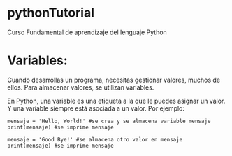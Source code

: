 # pythonTutorial
Curso Fundamental de aprendizaje del lenguaje Python

# Variables:
Cuando desarrollas un programa, necesitas gestionar valores, muchos de ellos. Para almacenar valores, se utilizan variables.

En Python, una variable es una etiqueta a la que le puedes asignar un valor. Y una variable siempre está asociada a un valor. Por ejemplo:

```
mensaje = 'Hello, World!' #se crea y se almacena variable mensaje
print(mensaje) #se imprime mensaje

mensaje = 'Good Bye!' #se almacena otro valor en mensaje
print(mensaje) #se imprime mensaje

```


